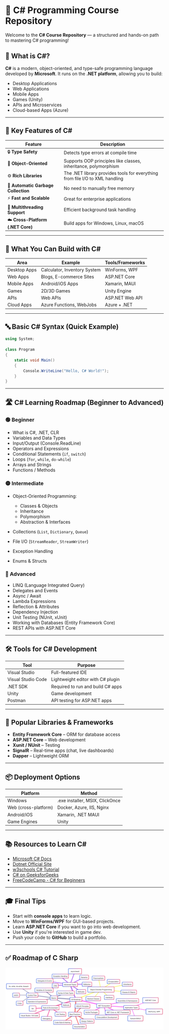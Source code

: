 # 🎯 C# Programming Course Repository

Welcome to the **C# Course Repository** — a structured and hands-on path to mastering C# programming!

## 🧠 What is C#? 
**C#** is a modern, object-oriented, and type-safe programming language developed by **Microsoft**. It runs on the **.NET platform**, allowing you to build:

- Desktop Applications
- Web Applications
- Mobile Apps
- Games (Unity)
- APIs and Microservices
- Cloud-based Apps (Azure)

---

## 🧱 Key Features of C\#

| Feature                             | Description                                                                  |
| ----------------------------------- | ---------------------------------------------------------------------------- |
| 🔒 **Type Safety**                  | Detects type errors at compile time                                          |
| 🎯 **Object-Oriented**              | Supports OOP principles like classes, inheritance, polymorphism              |
| ⚙️ **Rich Libraries**               | The .NET library provides tools for everything from file I/O to XML handling |
| 🧪 **Automatic Garbage Collection** | No need to manually free memory                                              |
| ⚡ **Fast and Scalable**             | Great for enterprise applications                                            |
| 🧵 **Multithreading Support**       | Efficient background task handling                                           |
| ☁️ **Cross-Platform (.NET Core)**   | Build apps for Windows, Linux, macOS                                         |

---

## 🔧 What You Can Build with C\#

| Area         | Example                      | Tools/Frameworks |
| ------------ | ---------------------------- | ---------------- |
| Desktop Apps | Calculator, Inventory System | WinForms, WPF    |
| Web Apps     | Blogs, E-commerce Sites      | ASP.NET Core     |
| Mobile Apps  | Android/iOS Apps             | Xamarin, MAUI    |
| Games        | 2D/3D Games                  | Unity Engine     |
| APIs         | Web APIs                     | ASP.NET Web API  |
| Cloud Apps   | Azure Functions, WebJobs     | Azure + .NET     |

---

## 🔤 Basic C# Syntax (Quick Example)

```csharp
using System;

class Program
{
    static void Main()
    {
        Console.WriteLine("Hello, C# World!");
    }
}
```

---

## 🛣️ C# Learning Roadmap (Beginner to Advanced)

### 🟢 Beginner

* What is C#, .NET, CLR
* Variables and Data Types
* Input/Output (Console.ReadLine)
* Operators and Expressions
* Conditional Statements (`if`, `switch`)
* Loops (`for`, `while`, `do-while`)
* Arrays and Strings
* Functions / Methods

### 🟡 Intermediate

* Object-Oriented Programming:

  * Classes & Objects
  * Inheritance
  * Polymorphism
  * Abstraction & Interfaces
* Collections (`List`, `Dictionary`, `Queue`)
* File I/O (`StreamReader`, `StreamWriter`)
* Exception Handling
* Enums & Structs

### 🔴 Advanced

* LINQ (Language Integrated Query)
* Delegates and Events
* Async / Await
* Lambda Expressions
* Reflection & Attributes
* Dependency Injection
* Unit Testing (NUnit, xUnit)
* Working with Databases (Entity Framework Core)
* REST APIs with ASP.NET Core

---

## 🛠️ Tools for C# Development

| Tool               | Purpose                           |
| ------------------ | --------------------------------- |
| Visual Studio      | Full-featured IDE                 |
| Visual Studio Code | Lightweight editor with C# plugin |
| .NET SDK           | Required to run and build C# apps |
| Unity              | Game development                  |
| Postman            | API testing for ASP.NET apps      |

---

## 🧰 Popular Libraries & Frameworks

* **Entity Framework Core** – ORM for database access
* **ASP.NET Core** – Web development
* **Xunit / NUnit** – Testing
* **SignalR** – Real-time apps (chat, live dashboards)
* **Dapper** – Lightweight ORM

---

## 📦 Deployment Options

| Platform             | Method                          |
| -------------------- | ------------------------------- |
| Windows              | .exe installer, MSIX, ClickOnce |
| Web (cross-platform) | Docker, Azure, IIS, Nginx       |
| Android/iOS          | Xamarin, .NET MAUI              |
| Game Engines         | Unity                           |

---

## 📚 Resources to Learn C\#

* [Microsoft C# Docs](https://learn.microsoft.com/en-us/dotnet/csharp/)
* [Dotnet Official Site](https://dotnet.microsoft.com/)
* [w3schools C# Tutorial](https://www.w3schools.com/cs/)
* [C# on GeeksforGeeks](https://www.geeksforgeeks.org/csharp-programming-language/)
* [FreeCodeCamp - C# for Beginners](https://www.youtube.com/watch?v=GhQdlIFylQ8)

---

## 🎓 Final Tips

* Start with **console apps** to learn logic.
* Move to **WinForms/WPF** for GUI-based projects.
* Learn **ASP.NET Core** if you want to go into web development.
* Use **Unity** if you're interested in game dev.
* Push your code to **GitHub** to build a portfolio.




---

## ✅ Roadmap of C Sharp


![Roadmap C#](./en.png)
